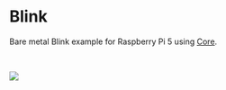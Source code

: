 <h1>Blink</h1>

<p>
Bare metal Blink example for Raspberry Pi 5 using <a href="https://github.com/svenbieg/Core">Core</a>.
</p>
<br />

<img src="https://github.com/user-attachments/assets/daad9ffc-8526-44d4-94a4-03ab14b95738" /><br />
<br />
